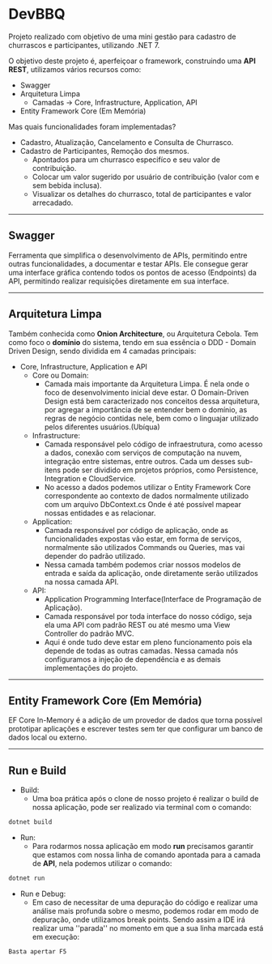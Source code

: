 # DevBBQ
<!-- <img width="192" alt="image" src="https://user-images.githubusercontent.com/76961685/235512783-9e5e9c7c-184b-480e-bdb6-ac168abcc9fc.png"> -->

Projeto realizado com objetivo de uma mini gestão para cadastro de churrascos e participantes, utilizando .NET 7.

O objetivo deste projeto é, aperfeiçoar o framework, construindo uma **API REST**, utilizamos vários recursos como:

- Swagger
- Arquitetura Limpa
    - Camadas -> Core, Infrastructure, Application, API
- Entity Framework Core (Em Memória)

Mas quais funcionalidades foram implementadas?

- Cadastro, Atualização, Cancelamento e Consulta de Churrasco.
- Cadastro de Participantes, Remoção dos mesmos.
    - Apontados para um churrasco especifíco e seu valor de contribuição.
    - Colocar um valor sugerido por usuário de contribuição (valor com e sem bebida inclusa).
    - Visualizar os detalhes do churrasco, total de participantes e valor arrecadado.

---

## Swagger

Ferramenta que simplifica o desenvolvimento de APIs, permitindo entre outras funcionalidades, a documentar e testar APIs. Ele consegue gerar uma interface gráfica contendo todos os pontos de acesso (Endpoints) da API, permitindo realizar requisições diretamente em sua interface.

---

## Arquitetura Limpa

Também conhecida como **Onion Architecture**, ou Arquitetura Cebola.
Tem como foco o **domínio** do sistema, tendo em sua essência o DDD - Domain Driven Design, sendo dividida em 4 camadas principais:

- Core, Infrastructure, Application e API
    - Core ou Domain:
        - Camada mais importante da Arquitetura Limpa. É nela onde o foco de desenvolvimento inicial deve estar. O Domain-Driven Design está bem caracterizado nos conceitos dessa arquitetura, por agregar a importância de se entender bem o domínio, as regras de negócio contidas nele, bem como o linguajar utilizado pelos diferentes usuários.(Ubíqua)
    - Infrastructure:
        - Camada responsável pelo código de infraestrutura, como acesso a dados, conexão com serviços de computação na nuvem, integração entre sistemas, entre outros.
        Cada um desses sub-itens pode ser dividido em projetos próprios, como Persistence, Integration e CloudService.
        - No acesso a dados podemos utilizar o Entity Framework Core correspondente ao contexto de dados normalmente utilizado com um arquivo DbContext.cs
        Onde é até possível mapear nossas entidades e as relacionar.
    - Application:
        - Camada responsável por código de aplicação, onde as funcionalidades expostas vão estar, em forma de serviços, normalmente são utilizados Commands ou Queries, mas vai depender do padrão utilizado.
        - Nessa camada também podemos criar nossos modelos de entrada e saída da aplicação, onde diretamente serão utilizados na nossa camada API.
    - API:
        - Application Programming Interface(Interface de Programação de Aplicação).
        - Camada responsável por toda interface do nosso código, seja ela uma API com padrão REST ou até mesmo uma View Controller do padrão MVC.
        - Aqui é onde tudo deve estar em pleno funcionamento pois ela depende de todas as outras camadas. Nessa camada nós configuramos a injeção de dependência e as demais implementações do projeto.

---

## Entity Framework Core (Em Memória)

EF Core In-Memory é a adição de um provedor de dados que torna possível prototipar aplicações e escrever testes sem ter que configurar um banco de dados local ou externo.

---

## Run e Build

- Build:
    - Uma boa prática após o clone de nosso projeto é realizar o build de nossa aplicação, pode ser realizado via terminal com o comando:
~~~ bash
dotnet build
~~~

- Run:
    - Para rodarmos nossa aplicação em modo **run** precisamos garantir que estamos com nossa linha de comando apontada para a camada de **API**, nela podemos utilizar o comando:
~~~ bash
dotnet run
~~~

- Run e Debug:
    - Em caso de necessitar de uma depuração do código e realizar uma análise mais profunda sobre o mesmo, podemos rodar em modo de depuração, onde utilizamos break points. Sendo assim a IDE irá realizar uma ''parada'' no momento em que a sua linha marcada está em execução:
~~~ bash
Basta apertar F5
~~~

